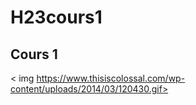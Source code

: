 # H23cours1
## Cours 1
< img https://www.thisiscolossal.com/wp-content/uploads/2014/03/120430.gif>

